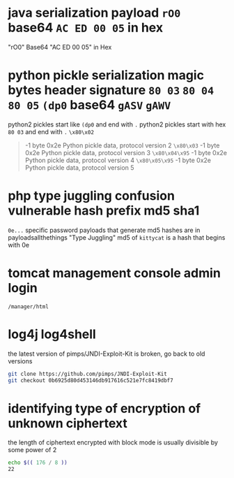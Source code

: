 # java serialization payload `rO0` base64 `AC ED 00 05` in hex
"rO0" Base64
"AC ED 00 05" in Hex

# python pickle serialization magic bytes header signature `80 03` `80 04` `80 05` `(dp0` base64 `gASV` `gAWV`
python2 pickles start like `(dp0` and end with `.`
python2 pickles start with hex `80 03` and end with `.`
`\x80\x02`
>-1 byte 0x2e Python pickle data, protocol version 2
`\x80\x03`
>-1 byte 0x2e Python pickle data, protocol version 3
`\x80\x04\x95`
>-1 byte 0x2e Python pickle data, protocol version 4
`\x80\x05\x95`
>-1 byte 0x2e Python pickle data, protocol version 5

# php type juggling confusion vulnerable hash prefix md5 sha1
`0e...`
specific password payloads that generate md5 hashes are in payloadsallthethings "Type Juggling"
md5 of `kittycat` is a hash that begins with 0e

# tomcat management console admin login
`/manager/html`

# log4j log4shell
the latest version of pimps/JNDI-Exploit-Kit is broken, go back to old versions
```bash
git clone https://github.com/pimps/JNDI-Exploit-Kit
git checkout 0b6925d80d453146db917616c521e7fc8419dbf7
```

# identifying type of encryption of unknown ciphertext
the length of ciphertext encrypted with block mode is usually divisible by some power of 2
```bash
echo $(( 176 / 8 ))
22
```
